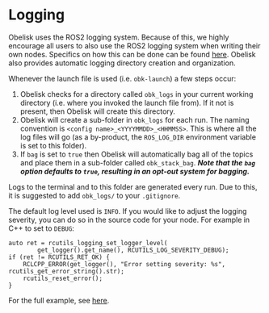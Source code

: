 # Logging

Obelisk uses the ROS2 logging system. Because of this, we highly encourage all users to also use the ROS2 logging system when writing their own nodes. Specifics on how this can be done can be found [here](https://docs.ros.org/en/humble/Tutorials/Demos/Logging-and-logger-configuration.html). Obelisk also provides automatic logging directory creation and organization.

Whenever the launch file is used (i.e. `obk-launch`) a few steps occur:
1. Obelisk checks for a directory called `obk_logs` in your current working directory (i.e. where you invoked the launch file from). If it not is present, then Obelisk will create this directory.
2. Obelisk will create a sub-folder in `obk_logs` for each run. The naming convention is `<config name>_<YYYYMMDD>_<HHMMSS>`. This is where all the log files will go (as a by-product, the `ROS_LOG_DIR` environment variable is set to this folder).
3. If `bag` is set to `true` then Obelisk will automatically bag all of the topics and place them in a sub-folder called `obk_stack_bag`. ***Note that the `bag` option defaults to `true`, resulting in an opt-out system for bagging.***

Logs to the terminal and to this folder are generated every run. Due to this, it is suggested to add `obk_logs/` to your `.gitignore`.

The default log level used is `INFO`. If you would like to adjust the logging severity, you can do so in the source code for your node. For example in C++ to set to `DEBUG`:
```
auto ret = rcutils_logging_set_logger_level(
        get_logger().get_name(), RCUTILS_LOG_SEVERITY_DEBUG);
if (ret != RCUTILS_RET_OK) {
    RCLCPP_ERROR(get_logger(), "Error setting severity: %s", rcutils_get_error_string().str);
    rcutils_reset_error();
}
```
For the full example, see [here](https://github.com/ros2/demos/blob/humble/logging_demo/src/logger_usage_component.cpp).

